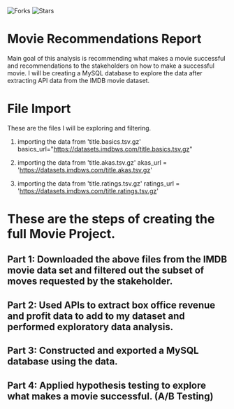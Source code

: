 ![Forks](https://img.shields.io/badge/forks-44-blue)
![Stars](https://img.shields.io/badge/stars-13-yellow)

# Movie Recommendations Report 
Main goal of this analysis is recommending what makes a movie successful and recommendations to the stakeholders on how to make a successful movie.  I will be creating a MySQL database to explore the data after extracting API data from the IMDB movie dataset. 

# File Import 
These are the files I will be exploring and filtering. 
1. importing the data from 'title.basics.tsv.gz'
    basics_url="https://datasets.imdbws.com/title.basics.tsv.gz"
 
2. importing the data from 'title.akas.tsv.gz'
    akas_url = 'https://datasets.imdbws.com/title.akas.tsv.gz'
   
3. importing the data from 'title.ratings.tsv.gz'
   ratings_url = 'https://datasets.imdbws.com/title.ratings.tsv.gz'
 

 
 
 # These are the steps of creating the full Movie Project. 
 
## Part 1: Downloaded the above files from the IMDB movie data set and filtered out the subset of moves requested by the stakeholder. 
## Part 2: Used APIs to extract box office revenue and profit data to add to my dataset and performed exploratory data analysis. 
## Part 3: Constructed and exported a MySQL database using the data. 
## Part 4: Applied hypothesis testing to explore what makes a movie successful. (A/B Testing)

 
 
